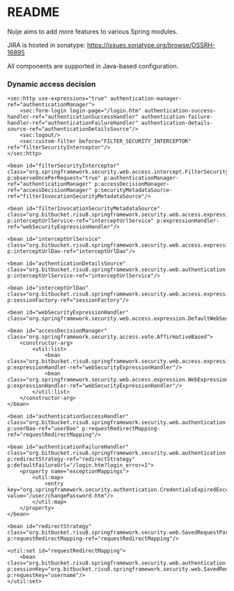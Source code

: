 # README #

Nuije aims to add more features to various Spring modules.

JIRA is hosted in sonatype: https://issues.sonatype.org/browse/OSSRH-16895

All components are supported in Java-based configuration.

### Dynamic access decision ###

    <sec:http use-expressions="true" authentication-manager-ref="authenticationManager">
        <sec:form-login login-page="/login.htm" authentication-success-handler-ref="authenticationSuccessHandler" authentication-failure-handler-ref="authenticationFailureHandler" authentication-details-source-ref="authenticationDetailsSource"/>
        <sec:logout/>
        <sec:custom-filter before="FILTER_SECURITY_INTERCEPTOR" ref="filterSecurityInterceptor"/>
    </sec:http>

    <bean id="filterSecurityInterceptor" class="org.springframework.security.web.access.intercept.FilterSecurityInterceptor" p:observeOncePerRequest="true" p:authenticationManager-ref="authenticationManager" p:accessDecisionManager-ref="accessDecisionManager" p:securityMetadataSource-ref="filterInvocationSecurityMetadataSource"/>

    <bean id="filterInvocationSecurityMetadataSource" class="org.bitbucket.risu8.springframework.security.web.access.expression.InterceptUrlFilterInvocationSecurityMetadataSource" p:interceptUrlService-ref="interceptUrlService" p:expressionHandler-ref="webSecurityExpressionHandler"/>

    <bean id="interceptUrlService" class="org.bitbucket.risu8.springframework.security.web.access.expression.service.impl.InterceptUrlServiceImpl" p:interceptUrlDao-ref="interceptUrlDao"/>

    <bean id="authenticationDetailsSource" class="org.bitbucket.risu8.springframework.security.web.authentication.InterceptUrlsWebAuthenticationDetailsSource" p:interceptUrlService-ref="interceptUrlService"/>

    <bean id="interceptUrlDao" class="org.bitbucket.risu8.springframework.security.web.access.expression.dao.hibernate.InterceptUrlDaoImpl" p:sessionFactory-ref="sessionFactory"/>

    <bean id="webSecurityExpressionHandler" class="org.springframework.security.web.access.expression.DefaultWebSecurityExpressionHandler"/>

    <bean id="accessDecisionManager" class="org.springframework.security.access.vote.AffirmativeBased">
        <constructor-arg>
            <util:list>
                <bean class="org.bitbucket.risu8.springframework.security.web.access.expression.InterceptUrlVoter" p:expressionHandler-ref="webSecurityExpressionHandler"/>
                <bean class="org.springframework.security.web.access.expression.WebExpressionVoter" p:expressionHandler-ref="webSecurityExpressionHandler"/>
            </util:list>
        </constructor-arg>
    </bean>

    <bean id="authenticationSuccessHandler" class="org.bitbucket.risu8.springframework.security.web.authentication.SavedRequestAwareAuthenticationSuccessHandler" p:userDao-ref="userDao" p:requestRedirectMapping-ref="requestRedirectMapping"/>

    <bean id="authenticationFailureHandler" class="org.bitbucket.risu8.springframework.security.web.authentication.ExceptionMappingAuthenticationFailureHandler" p:redirectStrategy-ref="redirectStrategy" p:defaultFailureUrl="/login.htm?login_error=1">
        <property name="exceptionMappings">
            <util:map>
                <entry key="org.springframework.security.authentication.CredentialsExpiredException" value="/user/changePassword.htm"/>
            </util:map>
        </property>
    </bean>

    <bean id="redirectStrategy" class="org.bitbucket.risu8.springframework.security.web.SavedRequestParamRedirectStrategy" p:requestRedirectMapping-ref="requestRedirectMapping"/>

    <util:set id="requestRedirectMapping">
        <bean class="org.bitbucket.risu8.springframework.security.web.authentication.SessionRequestKeyPair" p:sessionKey="org.bitbucket.risu8.springframework.security.web.SavedRequestParamRedirectStrategy.username" p:requestKey="username"/>
    </util:set>
